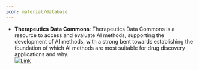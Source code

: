 ```yaml
---
icon: material/database
---
```


- **Therapeutics Data Commons**: Therapeutics Data Commons is a resource to access and evaluate AI methods, supporting the development of AI methods, with a strong bent towards establishing the foundation of which AI methods are most suitable for drug discovery applications and why.  
	[![Link](https://img.shields.io/badge/Link-online-brightgreen?style=for-the-badge&logo=cachet&logoColor=65FF8F)](https://tdcommons.ai/)  
